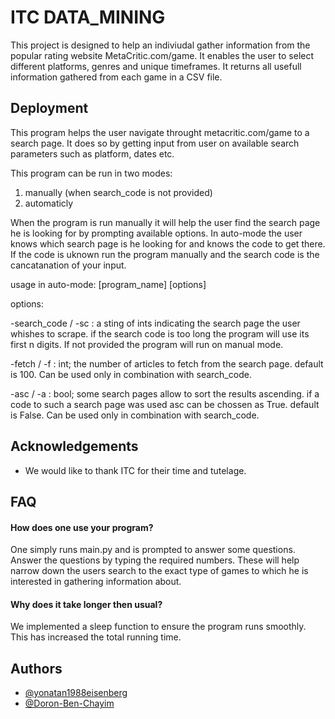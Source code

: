 
# ITC DATA_MINING

This project is designed to help an indiviudal gather 
information from the popular rating website MetaCritic.com/game.
It enables the user to select different platforms, genres and 
unique timeframes. It returns all usefull information gathered
from each game in a CSV file. 


## Deployment

This program helps the user navigate throught metacritic.com/game to a search page.
It does so by getting input from user on available search parameters such as platform, dates etc.  

This program can be run in two modes:
1. manually (when search_code is not provided)
2. automaticly

When the program is run manually it will help the user find the search page he is looking for by prompting available options.
In auto-mode the user knows which search page is he looking for and knows the code to get there. 
If the code is uknown run the program manually and the search code is the cancatanation of your input.

usage in auto-mode: [program_name] [options]

options:

-search_code / -sc : a sting of ints indicating the search page the user whishes to scrape. 
if the search code is too long the program will use its first n digits. If not provided the program will run on manual mode.

-fetch / -f : int; the number of articles to fetch from the search page. default is 100.
Can be used only in combination with search_code. 

-asc / -a : bool; some search pages allow to sort the results ascending. if a code to such a search page was used asc 
can be chossen as True. default is False. Can be used only in combination with search_code. 

  
## Acknowledgements

 - We would like to thank ITC for their time and tutelage. 

  
## FAQ

#### How does one use your program?

One simply runs main.py and is prompted to answer some questions.
Answer the questions by typing the required numbers. 
These will help narrow down the users search to the exact type
of games to which he is interested in gathering information about.

#### Why does it take longer then usual?

We implemented a sleep function to ensure the program runs smoothly.
This has increased the total running time. 

  
## Authors

- [@yonatan1988eisenberg](https://github.com/yonatan1988eisenberg/ITC_data_mining_project)
- [@Doron-Ben-Chayim](https://github.com/yonatan1988eisenberg/ITC_data_mining_project) 
  
